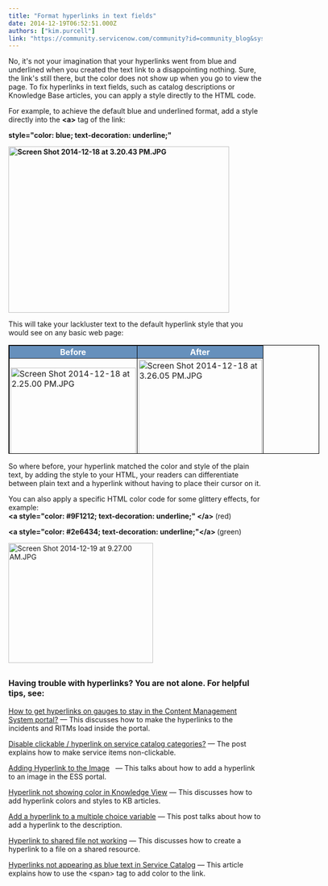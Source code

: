 ```yaml
---
title: "Format hyperlinks in text fields"
date: 2014-12-19T06:52:51.000Z
authors: ["kim.purcell"]
link: "https://community.servicenow.com/community?id=community_blog&sys_id=9c4daee5dbd0dbc01dcaf3231f96193a"
---
```

<p>No, it's not your imagination that your hyperlinks went from blue and underlined when you created the text link to a disappointing nothing. Sure, the link's still there, but the color does not show up when you go to view the page. To fix hyperlinks in text fields, such as catalog descriptions or Knowledge Base articles, you can apply a style directly to the HTML code.</p><p></p><p>For example, to achieve the default blue and underlined format, add a style directly into the <strong>&lt;a&gt;</strong> tag of the link:</p><p><strong>style="color: blue; text-decoration: underline;"</strong></p><p></p><p><strong><img   alt="Screen Shot 2014-12-18 at 3.20.43 PM.JPG" class="image-0 jive-image" height="330" src="9f76bf31dbdc9b048c8ef4621f9619dd.iix" style="height: 330px; width: 437.708px;" width="438"/></strong></p><p>This will take your lackluster text to the default hyperlink style that you would see on any basic web page:</p><p></p><table border="1" class="jiveBorder" height="275" style="border: 1px solid #000000; height: 216px; width: 617px;"><tbody><tr><th style="text-align: center; background-color: #6690bc; color: #ffffff; padding: 2px;" valign="middle">Before</th><th style="text-align: center; background-color: #6690bc; color: #ffffff; padding: 2px;" valign="middle">After</th></tr><tr><td style="padding: 2px;"><img   alt="Screen Shot 2014-12-18 at 2.25.00 PM.JPG" class="jive-image image-5" height="213" src="e36515cadb981b04ed6af3231f9619b6.iix" style="height: 213px; width: 248.661px;" width="249"/></td><td style="padding: 2px;"><img   alt="Screen Shot 2014-12-18 at 3.26.05 PM.JPG" class="jive-image image-6" height="244" src="ce0a7046db1497041dcaf3231f961915.iix" style="height: 244px; width: 244.984px;" width="245"/></td></tr></tbody></table><p></p><p>So where before, your hyperlink matched the color and style of the plain text, by adding the style to your HTML, your readers can differentiate between plain text and a hyperlink without having to place their cursor on it.</p><p></p><p>You can also apply a specific HTML color code for some glittery effects, for example:   <br/><strong>&lt;a style="color: #9F1212; text-decoration: underline;" &lt;/a&gt; </strong>(red)<strong><br/></strong></p><p><strong>&lt;a style="color: #2e6434; text-decoration: underline;"&lt;/a&gt; </strong>(green)<strong><br/></strong></p><p><img   alt="Screen Shot 2014-12-19 at 9.27.00 AM.JPG" class="image-1 jive-image" height="238" src="541b9086db981f048c8ef4621f96190a.iix" style="height: 238px; width: 286.61px;" width="287"/></p><p></p><h2><span style="font-size: 12pt;">Having trouble with hyperlinks? You are not alone. For helpful tips, see:</span></h2><p><a __default_attr="171508" __jive_macro_name="thread" class="jive_macro_thread jive_macro" data-orig-content="How to get hyperlinks on gauges to stay in the Content Management System portal?" href="/community?id=community_question&sys_id=09864725db1cdbc01dcaf3231f9619d1" modifiedtitle="true" title="How to get hyperlinks on gauges to stay in the Content Management System portal?">How to get hyperlinks on gauges to stay in the Content Management System portal?</a> — This discusses how to make the hyperlinks to the incidents and RITMs load inside the portal.</p><p><a title="Disable clickable / hyperlink on service catalog categories?" __default_attr="171986" __jive_macro_name="thread" class="jive_macro_thread jive_macro" data-orig-content="Disable clickable / hyperlink on service catalog categories?" href="/community?id=community_question&sys_id=e41a4769db5cdbc01dcaf3231f9619cd">Disable clickable / hyperlink on service catalog categories?</a> — The post explains how to make service items non-clickable.</p><p><a title="Adding Hyperlink to the Image" __default_attr="172882" __jive_macro_name="thread" class="jive_macro_thread jive_macro" data-orig-content="Adding Hyperlink to the Image" href="/community?id=community_question&sys_id=851157e9dbdcdbc01dcaf3231f96196c">Adding Hyperlink to the Image</a>   — This talks about how to add a hyperlink to an image in the ESS portal.</p><p><a title="Hyperlink not showing color in Knowledge View" __default_attr="170120" __jive_macro_name="thread" class="jive_macro_thread jive_macro" data-orig-content="Hyperlink not showing color in Knowledge View" href="/community?id=community_question&sys_id=69ae3e65db58dbc01dcaf3231f9619e8">Hyperlink not showing color in Knowledge View</a> — This discusses how to add hyperlink colors and styles to KB articles.</p><p><a title="Add a hyperlink to a multiple choice variable" __default_attr="167493" __jive_macro_name="thread" class="jive_macro_thread jive_macro" data-orig-content="Add a hyperlink to a multiple choice variable" href="/community?id=community_question&sys_id=8bdb4be1db9cdbc01dcaf3231f96195e">Add a hyperlink to a multiple choice variable</a> — This post talks about how to add a hyperlink to the description.</p><p><a title="Hyperlink to shared file not working" __default_attr="151857" __jive_macro_name="thread" class="jive_macro_thread jive_macro" data-orig-content="Hyperlink to shared file not working" href="/community?id=community_question&sys_id=e94fcbe1dbdcdbc01dcaf3231f96192d">Hyperlink to shared file not working</a> — This discusses how to create a hyperlink to a file on a shared resource.</p><p><a title="i.service-now.com/kb_view_customer.do?sysparm_article=KB0523191" href="https://hi.service-now.com/kb_view_customer.do?sysparm_article=KB0523191">Hyperlinks not appearing as blue text in Service Catalog</a> — This article explains how to use the &lt;span&gt; tag to add color to the link.</p>